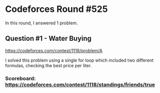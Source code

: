 # Codeforces Round #525
In this round, I answered 1 problem.

## Question #1 - Water Buying
https://codeforces.com/contest/1118/problem/A

I solved this problem using a single for loop which included two different formulas, checking the best price per liter.

### Scoreboard: https://codeforces.com/contest/1118/standings/friends/true

